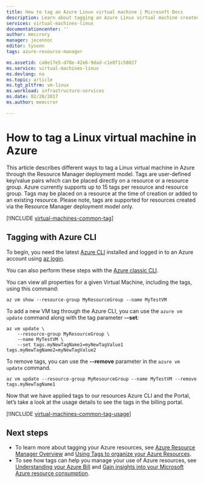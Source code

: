 ```yaml
---
title: How to tag an Azure Linux virtual machine | Microsoft Docs
description: Learn about tagging an Azure Linux virtual machine created in Azure using the Resource Manager deployment model.
services: virtual-machines-linux
documentationcenter: ''
author: mmccrory
manager: jeconnoc
editor: tysonn
tags: azure-resource-manager

ms.assetid: ca0e17e5-d78e-42e6-9dad-c1e8f1c58027
ms.service: virtual-machines-linux
ms.devlang: na
ms.topic: article
ms.tgt_pltfrm: vm-linux
ms.workload: infrastructure-services
ms.date: 02/28/2017
ms.author: memccror

---
```

# How to tag a Linux virtual machine in Azure
This article describes different ways to tag a Linux virtual machine in Azure through the Resource Manager deployment model. Tags are user-defined key/value pairs which can be placed directly on a resource or a resource group. Azure currently supports up to 15 tags per resource and resource group. Tags may be placed on a resource at the time of creation or added to an existing resource. Please note, tags are supported for resources created via the Resource Manager deployment model only.

[!INCLUDE [virtual-machines-common-tag](../../../includes/virtual-machines-common-tag.md)]

## Tagging with Azure CLI
To begin, you need the latest [Azure CLI](/cli/azure/install-azure-cli) installed and logged in to an Azure account using [az login](/cli/azure/reference-index#az-login).

You can also perform these steps with the [Azure classic CLI](tag-nodejs.md?toc=%2fazure%2fvirtual-machines%2flinux%2ftoc.json).

You can view all properties for a given Virtual Machine, including the tags, using this command:

```azurecli
az vm show --resource-group MyResourceGroup --name MyTestVM
```

To add a new VM tag through the Azure CLI, you can use the `azure vm update` command along with the tag parameter **--set**:

```azurecli
az vm update \
    --resource-group MyResourceGroup \
    --name MyTestVM \
    --set tags.myNewTagName1=myNewTagValue1 tags.myNewTagName2=myNewTagValue2
```

To remove tags, you can use the **--remove** parameter in the `azure vm update` command.

```azurecli
az vm update --resource-group MyResourceGroup --name MyTestVM --remove tags.myNewTagName1
```

Now that we have applied tags to our resources Azure CLI and the Portal, let’s take a look at the usage details to see the tags in the billing portal.

[!INCLUDE [virtual-machines-common-tag-usage](../../../includes/virtual-machines-common-tag-usage.md)]

## Next steps
* To learn more about tagging your Azure resources, see [Azure Resource Manager Overview][Azure Resource Manager Overview] and [Using Tags to organize your Azure Resources][Using Tags to organize your Azure Resources].
* To see how tags can help you manage your use of Azure resources, see [Understanding your Azure Bill][Understanding your Azure Bill] and [Gain insights into your Microsoft Azure resource consumption][Gain insights into your Microsoft Azure resource consumption].

[Azure CLI environment]: ../../azure-resource-manager/xplat-cli-azure-resource-manager.md
[Azure Resource Manager Overview]: ../../azure-resource-manager/resource-group-overview.md
[Using Tags to organize your Azure Resources]: ../../azure-resource-manager/resource-group-using-tags.md
[Understanding your Azure Bill]: ../../billing/billing-understand-your-bill.md
[Gain insights into your Microsoft Azure resource consumption]: ../../billing/billing-usage-rate-card-overview.md
